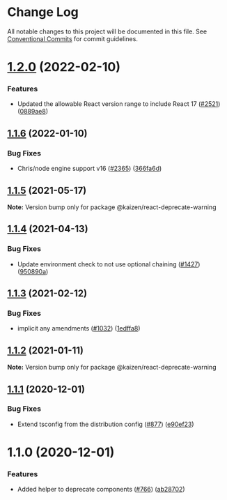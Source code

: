 # Change Log

All notable changes to this project will be documented in this file.
See [Conventional Commits](https://conventionalcommits.org) for commit guidelines.

# [1.2.0](https://github.com/cultureamp/kaizen-design-system/compare/@kaizen/react-deprecate-warning@1.1.6...@kaizen/react-deprecate-warning@1.2.0) (2022-02-10)


### Features

* Updated the allowable React version range to include React 17 ([#2521](https://github.com/cultureamp/kaizen-design-system/issues/2521)) ([0889ae8](https://github.com/cultureamp/kaizen-design-system/commit/0889ae82cc2836fe606957cd1f39a2eb94df00c1))





## [1.1.6](https://github.com/cultureamp/kaizen-design-system/compare/@kaizen/react-deprecate-warning@1.1.5...@kaizen/react-deprecate-warning@1.1.6) (2022-01-10)


### Bug Fixes

* Chris/node engine support v16 ([#2365](https://github.com/cultureamp/kaizen-design-system/issues/2365)) ([366fa6d](https://github.com/cultureamp/kaizen-design-system/commit/366fa6d156d2a4a2b35b1356bbcf18adf2189f2b))





## [1.1.5](https://github.com/cultureamp/kaizen-design-system/compare/@kaizen/react-deprecate-warning@1.1.4...@kaizen/react-deprecate-warning@1.1.5) (2021-05-17)

**Note:** Version bump only for package @kaizen/react-deprecate-warning





## [1.1.4](https://github.com/cultureamp/kaizen-design-system/compare/@kaizen/react-deprecate-warning@1.1.3...@kaizen/react-deprecate-warning@1.1.4) (2021-04-13)


### Bug Fixes

* Update environment check to not use optional chaining ([#1427](https://github.com/cultureamp/kaizen-design-system/issues/1427)) ([950890a](https://github.com/cultureamp/kaizen-design-system/commit/950890ad75757891fa01890db76433742db41f50))





## [1.1.3](https://github.com/cultureamp/kaizen-design-system/compare/@kaizen/react-deprecate-warning@1.1.2...@kaizen/react-deprecate-warning@1.1.3) (2021-02-12)


### Bug Fixes

* implicit any amendments ([#1032](https://github.com/cultureamp/kaizen-design-system/issues/1032)) ([1edffa8](https://github.com/cultureamp/kaizen-design-system/commit/1edffa86e6a371daf09fb18c2b3b2c9044318717))





## [1.1.2](https://github.com/cultureamp/kaizen-design-system/compare/@kaizen/react-deprecate-warning@1.1.1...@kaizen/react-deprecate-warning@1.1.2) (2021-01-11)

**Note:** Version bump only for package @kaizen/react-deprecate-warning





## [1.1.1](https://github.com/cultureamp/kaizen-design-system/compare/@kaizen/react-deprecate-warning@1.1.0...@kaizen/react-deprecate-warning@1.1.1) (2020-12-01)


### Bug Fixes

* Extend tsconfig from the distribution config ([#877](https://github.com/cultureamp/kaizen-design-system/issues/877)) ([e90ef23](https://github.com/cultureamp/kaizen-design-system/commit/e90ef23dc13313273c7a867c4a09f9053fe2df06))





# 1.1.0 (2020-12-01)


### Features

* Added helper to deprecate components ([#766](https://github.com/cultureamp/kaizen-design-system/issues/766)) ([ab28702](https://github.com/cultureamp/kaizen-design-system/commit/ab28702d4a6dd495b4357a07eaadc88b460f8ff0))
